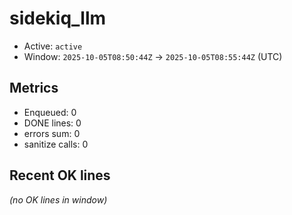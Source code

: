 # sidekiq_llm

- Active: `active`
- Window: `2025-10-05T08:50:44Z` → `2025-10-05T08:55:44Z` (UTC)

## Metrics
- Enqueued: 0
- DONE lines: 0
- errors sum: 0
- sanitize calls: 0

## Recent OK lines
_(no OK lines in window)_
